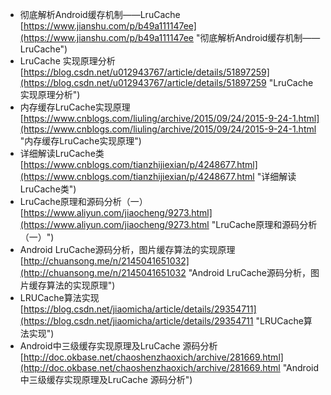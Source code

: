 - 彻底解析Android缓存机制——LruCache<br>[https://www.jianshu.com/p/b49a111147ee](https://www.jianshu.com/p/b49a111147ee "彻底解析Android缓存机制——LruCache")
- LruCache 实现原理分析<br>[https://blog.csdn.net/u012943767/article/details/51897259](https://blog.csdn.net/u012943767/article/details/51897259 "LruCache 实现原理分析")
- 内存缓存LruCache实现原理<br>[https://www.cnblogs.com/liuling/archive/2015/09/24/2015-9-24-1.html](https://www.cnblogs.com/liuling/archive/2015/09/24/2015-9-24-1.html "内存缓存LruCache实现原理")
- 详细解读LruCache类<br>[https://www.cnblogs.com/tianzhijiexian/p/4248677.html](https://www.cnblogs.com/tianzhijiexian/p/4248677.html "详细解读LruCache类")
- LruCache原理和源码分析（一）<br>[https://www.aliyun.com/jiaocheng/9273.html](https://www.aliyun.com/jiaocheng/9273.html "LruCache原理和源码分析（一）")
- Android LruCache源码分析，图片缓存算法的实现原理<br>[http://chuansong.me/n/2145041651032](http://chuansong.me/n/2145041651032 "Android LruCache源码分析，图片缓存算法的实现原理")
- LRUCache算法实现<br>[https://blog.csdn.net/jiaomicha/article/details/29354711](https://blog.csdn.net/jiaomicha/article/details/29354711 "LRUCache算法实现")
- Android中三级缓存实现原理及LruCache 源码分析<br>[http://doc.okbase.net/chaoshenzhaoxich/archive/281669.html](http://doc.okbase.net/chaoshenzhaoxich/archive/281669.html "Android中三级缓存实现原理及LruCache 源码分析")